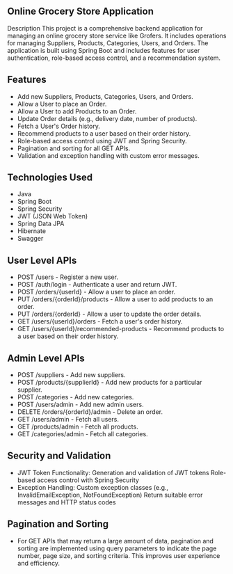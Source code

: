 ## Online Grocery Store  Application
Description
This project is a comprehensive backend application for managing an online grocery store service like Grofers. It includes operations for managing Suppliers, Products, Categories, Users, and Orders. The application is built using Spring Boot and includes features for user authentication, role-based access control, and a recommendation system.

## Features
- Add new Suppliers, Products, Categories, Users, and Orders.
- Allow a User to place an Order.
- Allow a User to add Products to an Order.
- Update Order details (e.g., delivery date, number of products).
- Fetch a User's Order history.
- Recommend products to a user based on their order history.
- Role-based access control using JWT and Spring Security.
- Pagination and sorting for all GET APIs.
- Validation and exception handling with custom error messages.
## Technologies Used
- Java
- Spring Boot
- Spring Security
- JWT (JSON Web Token)
- Spring Data JPA
- Hibernate
- Swagger
## User Level APIs
- POST /users - Register a new user.
- POST /auth/login - Authenticate a user and return JWT.
- POST /orders/{userId} - Allow a user to place an order.
- PUT /orders/{orderId}/products - Allow a user to add products to an order.
- PUT /orders/{orderId} - Allow a user to update the order details.
- GET /users/{userId}/orders - Fetch a user's order history.
- GET /users/{userId}/recommended-products - Recommend products to a user based on their order history.
## Admin Level APIs
- POST /suppliers - Add new suppliers.
- POST /products/{supplierId} - Add new products for a particular supplier.
- POST /categories - Add new categories.
- POST /users/admin - Add new admin users.
- DELETE /orders/{orderId}/admin - Delete an order.
- GET /users/admin - Fetch all users.
- GET /products/admin - Fetch all products.
- GET /categories/admin - Fetch all categories.
## Security and Validation
- JWT Token Functionality: Generation and validation of JWT tokens Role-based access control with Spring Security
- Exception Handling: Custom exception classes (e.g., InvalidEmailException, NotFoundException) Return suitable error messages and HTTP status codes

## Pagination and Sorting
- For GET APIs that may return a large amount of data, pagination and sorting are implemented using query parameters to indicate the page number, page size, and sorting criteria. This improves user experience and efficiency.
